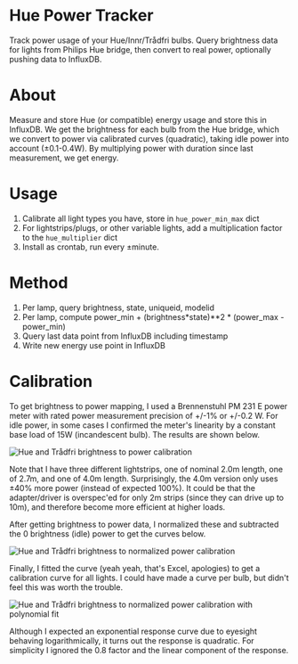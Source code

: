 # Hue Power Tracker
Track power usage of your Hue/Innr/Trådfri bulbs. Query brightness data for lights from Philips Hue bridge, then convert to real power, optionally pushing data to InfluxDB.

# About

Measure and store Hue (or compatible) energy usage and store this in InfluxDB.
We get the brightness for each bulb from the Hue bridge, which we convert to power via
calibrated curves (quadratic), taking idle power into account (±0.1-0.4W).
By multiplying power with duration since last measurement, we get energy.

# Usage

1. Calibrate all light types you have, store in `hue_power_min_max` dict
2. For lightstrips/plugs, or other variable lights, add a multiplication factor to the `hue_multiplier` dict
3. Install as crontab, run every ±minute.

# Method

1. Per lamp, query brightness, state, uniqueid, modelid
2. Per lamp, compute power_min + (brightness*state)**2 * (power_max - power_min)
3. Query last data point from InfluxDB including timestamp
4. Write new energy use point in InfluxDB 

# Calibration

To get brightness to power mapping, I used a Brennenstuhl PM 231 E power meter
with rated power measurement precision of +/-1% or +/-0.2 W. For idle power, 
in some cases I confirmed the meter's linearity by a constant base load of 15W
(incandescent bulb). The results are shown below.

![Hue and Trådfri brightness to power calibration](https://tweakers.net/ext/f/4WxxyZJZHI44JGXEMJ2fPOxk/full.png)

Note that I have three different lightstrips, one of nominal 2.0m length, one 
of 2.7m, and one of 4.0m length. Surprisingly, the 4.0m version only uses ±40%
more power (instead of expected 100%). It could be that the adapter/driver is 
overspec'ed for only 2m strips (since they can drive up to 10m), and therefore
become more efficient at higher loads.

After getting brightness to power data, I normalized these and subtracted the
0 brightness (idle) power to get the curves below.

![Hue and Trådfri brightness to normalized power calibration](https://tweakers.net/ext/f/irs4go5hGpgoAtYLNywCJTJu/full.png)

Finally, I fitted the curve (yeah yeah, that's Excel, apologies) to get a
calibration curve for all lights. I could have made a curve per bulb, but
didn't feel this was worth the trouble.

![Hue and Trådfri brightness to normalized power calibration with polynomial fit](https://tweakers.net/ext/f/n7Db3DPovU1tHmgI01QSX7Eu/full.png)

Although I expected an exponential response curve due to eyesight behaving
logarithmically, it turns out the response is quadratic. For simplicity I
ignored the 0.8 factor and the linear component of the response.
